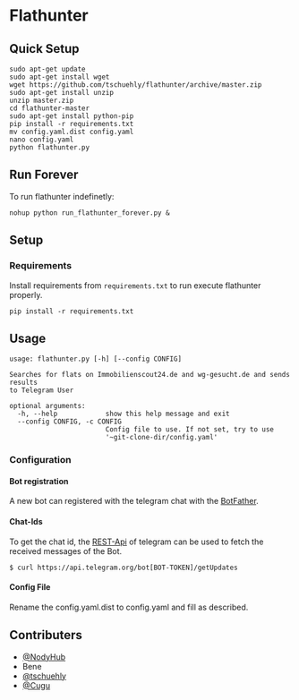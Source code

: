 # Flathunter

## Quick Setup
```
sudo apt-get update
sudo apt-get install wget
wget https://github.com/tschuehly/flathunter/archive/master.zip
sudo apt-get install unzip
unzip master.zip
cd flathunter-master
sudo apt-get install python-pip
pip install -r requirements.txt
mv config.yaml.dist config.yaml
nano config.yaml
python flathunter.py
```
## Run Forever

To run flathunter indefinetly:

```
nohup python run_flathunter_forever.py &
```

## Setup


### Requirements
Install requirements from ```requirements.txt``` to run execute flathunter properly.
```
pip install -r requirements.txt
```

## Usage
```
usage: flathunter.py [-h] [--config CONFIG]

Searches for flats on Immobilienscout24.de and wg-gesucht.de and sends results
to Telegram User

optional arguments:
  -h, --help            show this help message and exit
  --config CONFIG, -c CONFIG
                        Config file to use. If not set, try to use
                        '~git-clone-dir/config.yaml'

```

### Configuration

#### Bot registration
A new bot can registered with the telegram chat with the [BotFather](https://telegram.me/BotFather).

#### Chat-Ids
To get the chat id, the [REST-Api](https://core.telegram.org/bots/api) of telegram can be used to fetch the received messages of the Bot.
```
$ curl https://api.telegram.org/bot[BOT-TOKEN]/getUpdates
```

#### Config File

Rename the config.yaml.dist to config.yaml and fill as described.


## Contributers
- [@NodyHub](https://github.com/NodyHub)
- Bene
- [@tschuehly](https://github.com/tschuehly)
- [@Cugu](https://github.com/Cugu)


